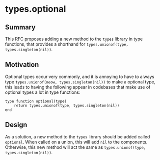 # types.optional

## Summary

This RFC proposes adding a new method to the `types` library in type functions, that provides a shorthand for `types.unionof(type, types.singleton(nil))`.

## Motivation

Optional types occur very commonly, and it is annoying to have to always type `types.unionof(meow, types.singleton(nil))` to make a optional type, this leads to having the following appear in codebases that make use of optional types a lot in type functions:

```luau
type function optional(type)
	return types.unionof(type, types.singleton(nil))
end
```

## Design

As a solution, a new method to the `types` library should be added called `optional`. When called on a union, this will add `nil` to the components. Otherwise, this new method will act the same as `types.unionof(type, types.singleton(nil))`.
